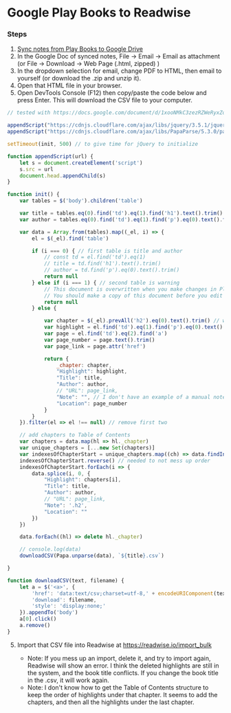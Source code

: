 # Google Play Books to Readwise

### Steps

1. [Sync notes from Play Books to Google Drive](https://www.cnet.com/how-to/sync-notes-from-play-books-to-google-drive/)
2. In the Google Doc of synced notes, File → Email → Email as attachment (or File → Download → Web Page (.html, zipped) )
3. In the dropdown selection for email, change PDF to HTML, then email to yourself (or download the .zip and unzip it).
4. Open that HTML file in your browser.
5. Open DevTools Console (F12) then copy/paste the code below and press Enter. This will download the CSV file to your computer.
```javascript
// tested with https://docs.google.com/document/d/1xooNMkC3zezRZWeRyxZoAyhdnito25NJSgSO5EtSevs/edit

appendScript("https://cdnjs.cloudflare.com/ajax/libs/jquery/3.5.1/jquery.min.js")
appendScript("https://cdnjs.cloudflare.com/ajax/libs/PapaParse/5.3.0/papaparse.min.js")

setTimeout(init, 500) // to give time for jQuery to initialize

function appendScript(url) {
    let s = document.createElement('script')
    s.src = url
    document.head.appendChild(s)
}

function init() {
    var tables = $('body').children('table')

    var title = tables.eq(0).find('td').eq(1).find('h1').text().trim()
    var author = tables.eq(0).find('td').eq(1).find('p').eq(0).text().trim()

    var data = Array.from(tables).map((_el, i) => {
        el = $(_el).find('table')

        if (i === 0) { // first table is title and author
            // const td = el.find('td').eq(1)
            // title = td.find('h1').text().trim()
            // author = td.find('p').eq(0).text().trim()
            return null
        } else if (i === 1) { // second table is warning
            // This document is overwritten when you make changes in Play Books. 
            // You should make a copy of this document before you edit it.
            return null
        } else {

            var chapter = $(_el).prevAll('h2').eq(0).text().trim() // what about 'h1' and 'h3' sections of a book?
            var highlight = el.find('td').eq(1).find('p').eq(0).text().trim()
            var page = el.find('td').eq(2).find('a')
            var page_number = page.text().trim()
            var page_link = page.attr('href')

            return {
                _chapter: chapter,
                "Highlight": highlight,
                "Title": title,
                "Author": author,
                // "URL": page_link,
                "Note": "", // I don't have an example of a manual note included with a Play Book highlight
                "Location": page_number
            }
        }
    }).filter(el => el !== null) // remove first two

    // add chapters to Table of Contents
    var chapters = data.map(hl => hl._chapter)
    var unique_chapters = [...new Set(chapters)]
    var indexesOfChapterStart = unique_chapters.map((ch) => data.findIndex(hl => hl._chapter == ch))
    indexesOfChapterStart.reverse() // needed to not mess up order
    indexesOfChapterStart.forEach(i => {
        data.splice(i, 0, {
            "Highlight": chapters[i],
            "Title": title,
            "Author": author,
            // "URL": page_link,
            "Note": '.h2',
            "Location": ""
        })
    })

    data.forEach((hl) => delete hl._chapter)

    // console.log(data)
    downloadCSV(Papa.unparse(data), `${title}.csv`)

}

function downloadCSV(text, filename) {
    let a = $('<a>', {
        'href': 'data:text/csv;charset=utf-8,' + encodeURIComponent(text),
        'download': filename,
        'style': 'display:none;'
    }).appendTo('body')
    a[0].click()
    a.remove()
}
```
5. Import that CSV file into Readwise at https://readwise.io/import_bulk

    - Note: If you mess up an import, delete it, and try to import again, Readwise will show an error. I think the deleted highlights are still in the system, and the book title conflicts. If you change the book title in the .csv, it will work again.
    - Note: I don't know how to get the Table of Contents structure to keep the order of highlights under that chapter. It seems to add the chapters, and then all the highlights under the last chapter.

